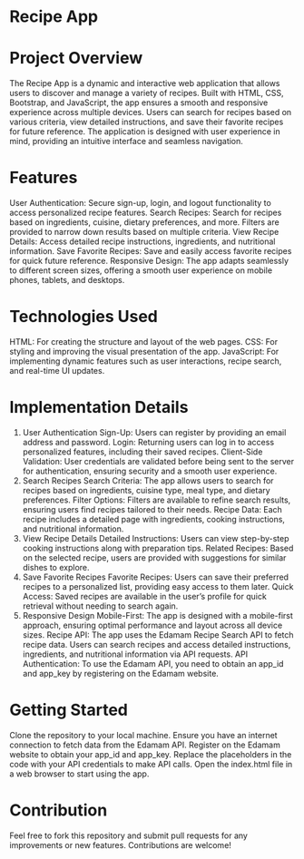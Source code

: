 # Recipe App
# Project Overview
The Recipe App is a dynamic and interactive web application that allows users to discover and manage a variety of recipes. Built with HTML, CSS, Bootstrap, and JavaScript, the app ensures a smooth and responsive experience across multiple devices. Users can search for recipes based on various criteria, view detailed instructions, and save their favorite recipes for future reference. The application is designed with user experience in mind, providing an intuitive interface and seamless navigation.

# Features
User Authentication: Secure sign-up, login, and logout functionality to access personalized recipe features.
Search Recipes: Search for recipes based on ingredients, cuisine, dietary preferences, and more. Filters are provided to narrow down results based on multiple criteria.
View Recipe Details: Access detailed recipe instructions, ingredients, and nutritional information.
Save Favorite Recipes: Save and easily access favorite recipes for quick future reference.
Responsive Design: The app adapts seamlessly to different screen sizes, offering a smooth user experience on mobile phones, tablets, and desktops.
# Technologies Used
HTML: For creating the structure and layout of the web pages.
CSS: For styling and improving the visual presentation of the app.
JavaScript: For implementing dynamic features such as user interactions, recipe search, and real-time UI updates.
# Implementation Details
1. User Authentication
Sign-Up: Users can register by providing an email address and password.
Login: Returning users can log in to access personalized features, including their saved recipes.
Client-Side Validation: User credentials are validated before being sent to the server for authentication, ensuring security and a smooth user experience.
2. Search Recipes
Search Criteria: The app allows users to search for recipes based on ingredients, cuisine type, meal type, and dietary preferences.
Filter Options: Filters are available to refine search results, ensuring users find recipes tailored to their needs.
Recipe Data: Each recipe includes a detailed page with ingredients, cooking instructions, and nutritional information.
3. View Recipe Details
Detailed Instructions: Users can view step-by-step cooking instructions along with preparation tips.
Related Recipes: Based on the selected recipe, users are provided with suggestions for similar dishes to explore.
4. Save Favorite Recipes
Favorite Recipes: Users can save their preferred recipes to a personalized list, providing easy access to them later.
Quick Access: Saved recipes are available in the user’s profile for quick retrieval without needing to search again.
5. Responsive Design
Mobile-First: The app is designed with a mobile-first approach, ensuring optimal performance and layout across all device sizes.
Recipe API: The app uses the Edamam Recipe Search API to fetch recipe data. Users can search recipes and access detailed instructions, ingredients, and nutritional information via API requests.
API Authentication: To use the Edamam API, you need to obtain an app_id and app_key by registering on the Edamam website.
# Getting Started
Clone the repository to your local machine.
Ensure you have an internet connection to fetch data from the Edamam API.
Register on the Edamam website to obtain your app_id and app_key.
Replace the placeholders in the code with your API credentials to make API calls.
Open the index.html file in a web browser to start using the app.
# Contribution
Feel free to fork this repository and submit pull requests for any improvements or new features. Contributions are welcome!
